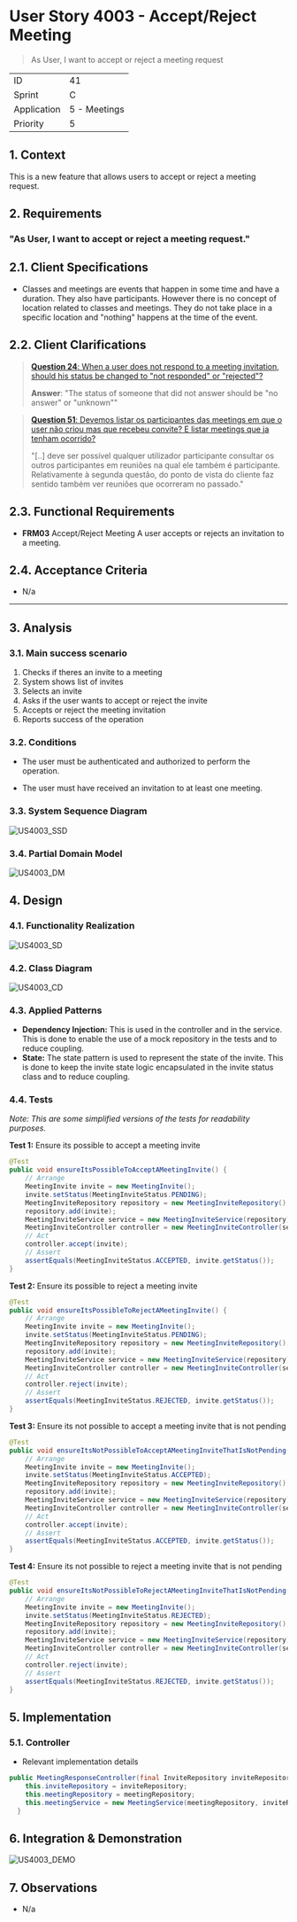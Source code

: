 # User Story 4003 - Accept/Reject Meeting

> As User, I want to accept or reject a meeting request

|             |              |
| ----------- | ------------ |
| ID          | 41           |
| Sprint      | C            |
| Application | 5 - Meetings |
| Priority    | 5            |

## 1. Context

This is a new feature that allows users to accept or reject a meeting request.

## 2. Requirements

### "As User, I want to accept or reject a meeting request."

## 2.1. Client Specifications

- Classes and meetings are events that happen in some time and have a duration. They also have participants. However there is no concept of location related to classes and meetings. They do not take place in a specific location and "nothing" happens at the time of the event.

## 2.2. Client Clarifications

> [**Question 24**: When a user does not respond to a meeting invitation, should his status be changed to "not responded" or "rejected"?](https://moodle.isep.ipp.pt/mod/forum/discuss.php?d=22080)
>
> **Answer**: "The status of someone that did not answer should be "no answer" or "unknown""

> [**Question 51**: Devemos listar os participantes das meetings em que o user não criou mas que recebeu convite? E listar meetings que ja tenham ocorrido?](https://moodle.isep.ipp.pt/mod/forum/discuss.php?d=23327)
>
> "[..] deve ser possível qualquer utilizador participante consultar os outros participantes em reuniões na qual ele também é participante. Relativamente à segunda questão, do ponto de vista do cliente faz sentido também ver reuniões que ocorreram no passado."

## 2.3. Functional Requirements

- **FRM03** Accept/Reject Meeting A user accepts or rejects an invitation to a meeting.

## 2.4. Acceptance Criteria

- N/a

---

## 3. Analysis

### 3.1. Main success scenario

1. Checks if theres an invite to a meeting
2. System shows list of invites
3. Selects an invite
4. Asks if the user wants to accept or reject the invite
5. Accepts or reject the meeting invitation
6. Reports success of the operation

### 3.2. Conditions

- The user must be authenticated and authorized to perform the operation.

- The user must have received an invitation to at least one meeting.

### 3.3. System Sequence Diagram

![US4003_SSD](out/US4003_SSD.svg)

### 3.4. Partial Domain Model

![US4003_DM](out/US4003_DM.svg)

## 4. Design

### 4.1. Functionality Realization

![US4003_SD](out/US4003_SD.svg)

### 4.2. Class Diagram

![US4003_CD](out/US4003_CD.svg)

### 4.3. Applied Patterns

- **Dependency Injection:** This is used in the controller and in the service. This is done to enable the use of a mock repository in the tests and to reduce coupling.
- **State:** The state pattern is used to represent the state of the invite. This is done to keep the invite state logic encapsulated in the invite status class and to reduce coupling.

### 4.4. Tests

_Note: This are some simplified versions of the tests for readability purposes._

**Test 1:** Ensure its possible to accept a meeting invite

```java
@Test
public void ensureItsPossibleToAcceptAMeetingInvite() {
    // Arrange
    MeetingInvite invite = new MeetingInvite();
    invite.setStatus(MeetingInviteStatus.PENDING);
    MeetingInviteRepository repository = new MeetingInviteRepository();
    repository.add(invite);
    MeetingInviteService service = new MeetingInviteService(repository);
    MeetingInviteController controller = new MeetingInviteController(service);
    // Act
    controller.accept(invite);
    // Assert
    assertEquals(MeetingInviteStatus.ACCEPTED, invite.getStatus());
}
```

**Test 2:** Ensure its possible to reject a meeting invite

```java
@Test
public void ensureItsPossibleToRejectAMeetingInvite() {
    // Arrange
    MeetingInvite invite = new MeetingInvite();
    invite.setStatus(MeetingInviteStatus.PENDING);
    MeetingInviteRepository repository = new MeetingInviteRepository();
    repository.add(invite);
    MeetingInviteService service = new MeetingInviteService(repository);
    MeetingInviteController controller = new MeetingInviteController(service);
    // Act
    controller.reject(invite);
    // Assert
    assertEquals(MeetingInviteStatus.REJECTED, invite.getStatus());
}
```

**Test 3:** Ensure its not possible to accept a meeting invite that is not pending

```java
@Test
public void ensureItsNotPossibleToAcceptAMeetingInviteThatIsNotPending() {
    // Arrange
    MeetingInvite invite = new MeetingInvite();
    invite.setStatus(MeetingInviteStatus.ACCEPTED);
    MeetingInviteRepository repository = new MeetingInviteRepository();
    repository.add(invite);
    MeetingInviteService service = new MeetingInviteService(repository);
    MeetingInviteController controller = new MeetingInviteController(service);
    // Act
    controller.accept(invite);
    // Assert
    assertEquals(MeetingInviteStatus.ACCEPTED, invite.getStatus());
}
```

**Test 4:** Ensure its not possible to reject a meeting invite that is not pending

```java
@Test
public void ensureItsNotPossibleToRejectAMeetingInviteThatIsNotPending() {
    // Arrange
    MeetingInvite invite = new MeetingInvite();
    invite.setStatus(MeetingInviteStatus.REJECTED);
    MeetingInviteRepository repository = new MeetingInviteRepository();
    repository.add(invite);
    MeetingInviteService service = new MeetingInviteService(repository);
    MeetingInviteController controller = new MeetingInviteController(service);
    // Act
    controller.reject(invite);
    // Assert
    assertEquals(MeetingInviteStatus.REJECTED, invite.getStatus());
}
```

## 5. Implementation

### 5.1. Controller

- Relevant implementation details

```java
public MeetingResponseController(final InviteRepository inviteRepository, final MeetingRepository meetingRepository) {
    this.inviteRepository = inviteRepository;
    this.meetingRepository = meetingRepository;
    this.meetingService = new MeetingService(meetingRepository, inviteRepository);
  }
```

## 6. Integration & Demonstration

![US4003_DEMO](assets/US4003_DEMO.png)

## 7. Observations

- N/a
